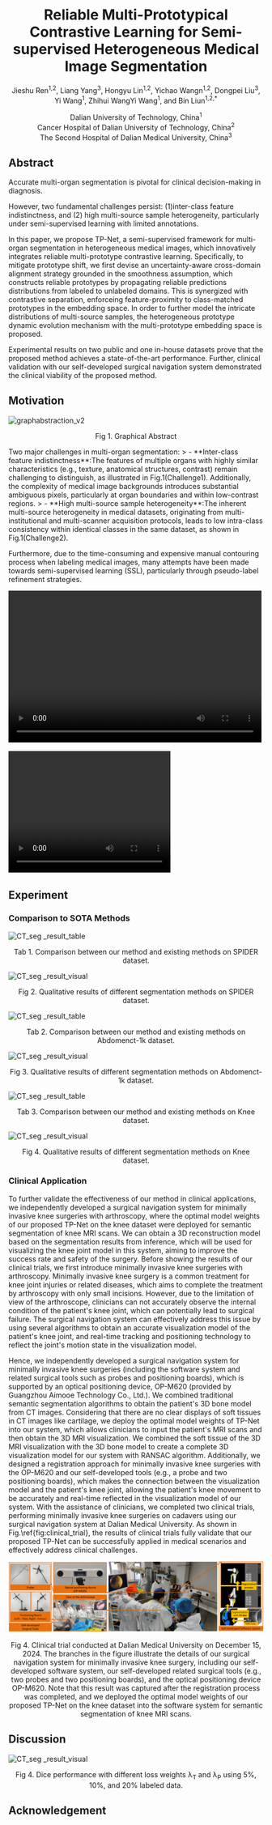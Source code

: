 # <div align='center'>Reliable Multi-Prototypical Contrastive Learning for Semi-supervised Heterogeneous Medical Image Segmentation</div>
<p align="center">Jieshu Ren<sup>1,2</sup>, Liang Yang<sup>3</sup>, Hongyu Lin<sup>1,2</sup>, Yichao Wangn<sup>1,2</sup>, Dongpei Liu<sup>3</sup>, Yi Wang<sup>1</sup>, Zhihui WangYi Wang<sup>1</sup>, and Bin Liun<sup>1,2,*</sup></p>
<p align="center">Dalian University of Technology, China<sup>1</sup><br>Cancer Hospital of Dalian University of Technology, China<sup>2</sup><br>The Second Hospital of Dalian Medical University, China<sup>3</sup></p>

## Abstract
<p>Accurate multi-organ segmentation is pivotal for clinical decision-making in diagnosis. 
<p>However, two fundamental challenges persist: (1)inter-class feature indistinctness, and (2) high multi-source sample heterogeneity, particularly under semi-supervised learning with limited annotations. 
<p>In this paper, we propose TP-Net, a semi-supervised framework for multi-organ segmentation in heterogeneous medical images, which innovatively integrates reliable multi-prototype contrastive learning. Specifically, to mitigate prototype shift, we first devise an uncertainty-aware cross-domain alignment strategy grounded in the smoothness assumption, which constructs reliable prototypes by propagating reliable predictions distributions from labeled to unlabeled domains. This is synergized with contrastive separation, enforceing feature-proximity to class-matched prototypes in the embedding space. In order to further model the intricate distributions of multi-source samples, the heterogeneous prototype dynamic evolution mechanism with the multi-prototype embedding space is proposed. 
<p>Experimental results on two public and one in-house datasets prove that the proposed method achieves a state-of-the-art performance. Further, clinical validation with  our self-developed surgical navigation system demonstrated the clinical viability of the proposed method.

## Motivation
![graphabstraction_v2](Figures/graphabstraction_v2.png)
<div align='center'>Fig 1. Graphical Abstract</div>
<p> 
Two major challenges in multi-organ segmentation:
> - **Inter-class feature indistinctness**:The features of multiple organs with highly similar characteristics (e.g., texture, anatomical structures, contrast) remain challenging to distinguish, as illustrated in Fig.1(Challenge1). Additionally, the complexity of medical image backgrounds introduces substantial ambiguous pixels, particularly at organ boundaries and within low-contrast regions.
> - **High multi-source sample heterogeneity**:The inherent multi-source heterogeneity in medical datasets, originating from multi-institutional and multi-scanner acquisition protocols, leads to low intra-class consistency within identical classes in the same dataset, as shown in Fig.1(Challenge2).


Furthermore, due to the time-consuming and expensive manual contouring process when labeling medical images, many attempts have been made towards semi-supervised learning (SSL), particularly through pseudo-label refinement strategies. 

<video src="Figures/VID 20250505001043957.mp4" controls="controls" width="500" height="300"></video>

<video width="320" height="240" controls>
<source src="movie.mp4" type="Figures/VID 20250505001043957.mp4">
</video>


## Experiment
### Comparison to SOTA Methods
![CT_seg _result_table](Figures/SPIDER_seg_result_table_v2.png)
<div align='center'>Tab 1. Comparison between our method and existing methods on SPIDER dataset.</div>
<p> 

![CT_seg _result_visual](Figures/SPIDER_seg_resultv4(1).png)
<div align='center'>Fig 2. Qualitative results of different segmentation methods on SPIDER dataset.</div>
<p> 

![CT_seg _result_table](Figures/CT_seg_result_table_v2.png)
<div align='center'>Tab 2. Comparison between our method and existing methods on Abdomenct-1k dataset.</div>
<p> 

![CT_seg _result_visual](Figures/CT_seg_resultv4(1).png)
<div align='center'>Fig 3. Qualitative results of different segmentation methods on Abdomenct-1k dataset.</div>
<p> 

![CT_seg _result_table](Figures/Knee_seg_result_table_v2.png)
<div align='center'>Tab 3. Comparison between our method and existing methods on Knee dataset.</div>
<p> 

![CT_seg _result_visual](Figures/Knee_seg_resultv4(1).png)
<div align='center'>Fig 4. Qualitative results of different segmentation methods on Knee dataset.</div>
<p> 

### Clinical Application
<p>To further validate the effectiveness of our method in clinical applications, we independently developed a surgical navigation system for minimally invasive knee surgeries with arthroscopy, where the optimal model weights of our proposed TP-Net on the knee dataset were deployed for semantic segmentation of knee MRI scans. We can obtain a 3D reconstruction model based on the segmentation results from inference, which will be used for visualizing the knee joint model in this system, aiming to improve the success rate and safety of the surgery. Before showing the results of our clinical trials, we first introduce minimally invasive knee surgeries with arthroscopy. Minimally invasive knee surgery is a common treatment for knee joint injuries or related diseases, which aims to complete the treatment by arthroscopy with only small incisions. However, due to the limitation of view of the arthroscope, clinicians can not accurately observe the internal condition of the patient's knee joint, which can potentially lead to surgical failure. The surgical navigation system can effectively address this issue by using several algorithms to obtain an accurate visualization model of the patient's knee joint, and real-time tracking and positioning technology to reflect the joint's motion state in the visualization model.
<p>Hence, we independently developed a surgical navigation system for minimally invasive knee surgeries (including the software system and related surgical tools such as probes and positioning boards), which is supported by an optical positioning device, OP-M620 (provided by Guangzhou Aimooe Technology Co., Ltd.). We combined traditional semantic segmentation algorithms to obtain the patient's 3D bone model from CT images. Considering that there are no clear displays of soft tissues in CT images like cartilage, we deploy the optimal model weights of TP-Net into our system, which allows clinicians to input the patient's MRI scans and then obtain the 3D MRI visualization. We combined the soft tissue of the 3D MRI visualization with the 3D bone model to create a complete 3D visualization model for our system with RANSAC algorithm. Additionally, we designed a registration approach for minimally invasive knee surgeries with the OP-M620 and our self-developed tools (e.g., a probe and two positioning boards), which makes the connection between the visualization model and the patient's knee joint, allowing the patient's knee movement to be accurately and real-time reflected in the visualization model of our system.
With the assistance of clinicians, we completed two clinical trials, performing minimally invasive knee surgeries on cadavers using our surgical navigation system at Dalian Medical University. As shown in Fig.\ref{fig:clinical_trial}, the results of clinical trials fully validate that our proposed TP-Net can be successfully applied in medical scenarios and effectively address clinical challenges.
  
![Clinical_app](Figures/clinical_application_v4.png)
<div align='center'>Fig 4. Clinical trial conducted at Dalian Medical University on December 15, 2024. The branches in the figure illustrate the details of our surgical navigation system for minimally invasive knee surgery, including our self-developed software system, our self-developed related surgical tools (e.g., two probes and two positioning boards), and the optical positioning device OP-M620. Note that this result was captured after the registration process was completed, and we deployed the optimal model weights of our proposed TP-Net on the knee dataset into the software system for semantic segmentation of knee MRI scans.</div>
<p> 
  
## Discussion
![CT_seg _result_visual](Figures/parameta_contrast_v4.png)
<div align='center'>Fig 4. Dice performance with different loss weights &lambda;<sub>T</sub> and &lambda;<sub>P</sub> using 5%, 10%, and 20% labeled data.</div>
<p> 

## Acknowledgement
